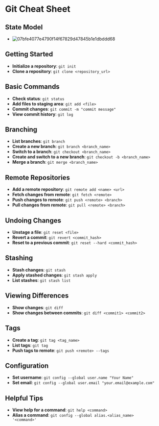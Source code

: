 # Git Cheat Sheet

## State Model
- ![07bfe4077e4790f14f67829d47845b1e1dbddd68](https://github.com/user-attachments/assets/2169bee1-c517-48ed-9fbd-308130ef6dd6)

## Getting Started
- **Initialize a repository**: `git init`
- **Clone a repository**: `git clone <repository_url>`

## Basic Commands
- **Check status**: `git status`
- **Add files to staging area**: `git add <file>`
- **Commit changes**: `git commit -m "commit message"`
- **View commit history**: `git log`

## Branching
- **List branches**: `git branch`
- **Create a new branch**: `git branch <branch_name>`
- **Switch to a branch**: `git checkout <branch_name>`
- **Create and switch to a new branch**: `git checkout -b <branch_name>`
- **Merge a branch**: `git merge <branch_name>`

## Remote Repositories
- **Add a remote repository**: `git remote add <name> <url>`
- **Fetch changes from remote**: `git fetch <remote>`
- **Push changes to remote**: `git push <remote> <branch>`
- **Pull changes from remote**: `git pull <remote> <branch>`

## Undoing Changes
- **Unstage a file**: `git reset <file>`
- **Revert a commit**: `git revert <commit_hash>`
- **Reset to a previous commit**: `git reset --hard <commit_hash>`

## Stashing
- **Stash changes**: `git stash`
- **Apply stashed changes**: `git stash apply`
- **List stashes**: `git stash list`

## Viewing Differences
- **Show changes**: `git diff`
- **Show changes between commits**: `git diff <commit1> <commit2>`

## Tags
- **Create a tag**: `git tag <tag_name>`
- **List tags**: `git tag`
- **Push tags to remote**: `git push <remote> --tags`

## Configuration
- **Set username**: `git config --global user.name "Your Name"`
- **Set email**: `git config --global user.email "your.email@example.com"`

## Helpful Tips
- **View help for a command**: `git help <command>`
- **Alias a command**: `git config --global alias.<alias_name> '<command>'`
